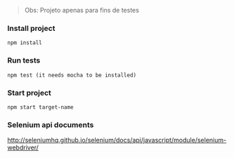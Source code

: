 > Obs: Projeto apenas para fins de testes

### Install project

    npm install

### Run tests

    npm test (it needs mocha to be installed)

### Start project

    npm start target-name

### Selenium api documents
http://seleniumhq.github.io/selenium/docs/api/javascript/module/selenium-webdriver/